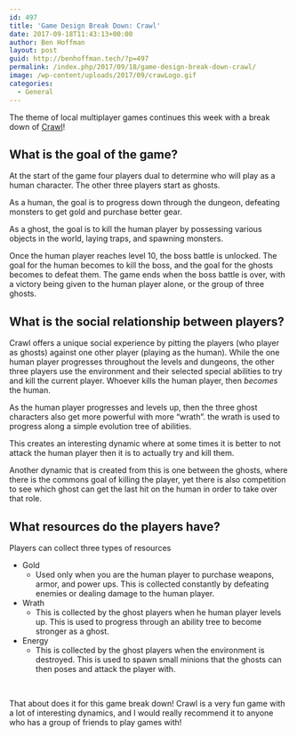 ```yaml
---
id: 497
title: 'Game Design Break Down: Crawl'
date: 2017-09-18T11:43:13+00:00
author: Ben Hoffman
layout: post
guid: http://benhoffman.tech/?p=497
permalink: /index.php/2017/09/18/game-design-break-down-crawl/
image: /wp-content/uploads/2017/09/crawLogo.gif
categories:
  - General
---
```

The theme of local multiplayer games continues this week with a break down of <a href="http://store.steampowered.com/app/293780/Crawl/" target="_blank" rel="noopener">Crawl</a>!

## What is the goal of the game?

At the start of the game four players dual to determine who will play as a human character. The other three players start as ghosts.

As a human, the goal is to progress down through the dungeon, defeating monsters to get gold and purchase better gear.

As a ghost, the goal is to kill the human player by possessing various objects in the world, laying traps, and spawning monsters.

Once the human player reaches level 10, the boss battle is unlocked. The goal for the human becomes to kill the boss, and the goal for the ghosts becomes to defeat them. The game ends when the boss battle is over, with a victory being given to the human player alone, or the group of three ghosts.

## What is the social relationship between players?

Crawl offers a unique social experience by pitting the players (who player as ghosts) against one other player (playing as the human). While the one human player progresses throughout the levels and dungeons, the other three players use the environment and their selected special abilities to try and kill the current player. Whoever kills the human player, then _becomes_ the human.

As the human player progresses and levels up, then the three ghost characters also get more powerful with more &#8220;wrath&#8221;. the wrath is used to progress along a simple evolution tree of abilities.

This creates an interesting dynamic where at some times it is better to not attack the human player then it is to actually try and kill them.

Another dynamic that is created from this is one between the ghosts, where there is the commons goal of killing the player, yet there is also competition to see which ghost can get the last hit on the human in order to take over that role.

## What resources do the players have?

Players can collect three types of resources

  * Gold 
      * Used only when you are the human player to purchase weapons, armor, and power ups. This is collected constantly by defeating enemies or dealing damage to the human player.
  * Wrath 
      * This is collected by the ghost players when he human player levels up. This is used to progress through an ability tree to become stronger as a ghost.
  * Energy 
      * This is collected by the ghost players when the environment is destroyed. This is used to spawn small minions that the ghosts can then poses and attack the player with.

&nbsp;

That about does it for this game break down! Crawl is a very fun game with a lot of interesting dynamics, and I would really recommend it to anyone who has a group of friends to play games with!